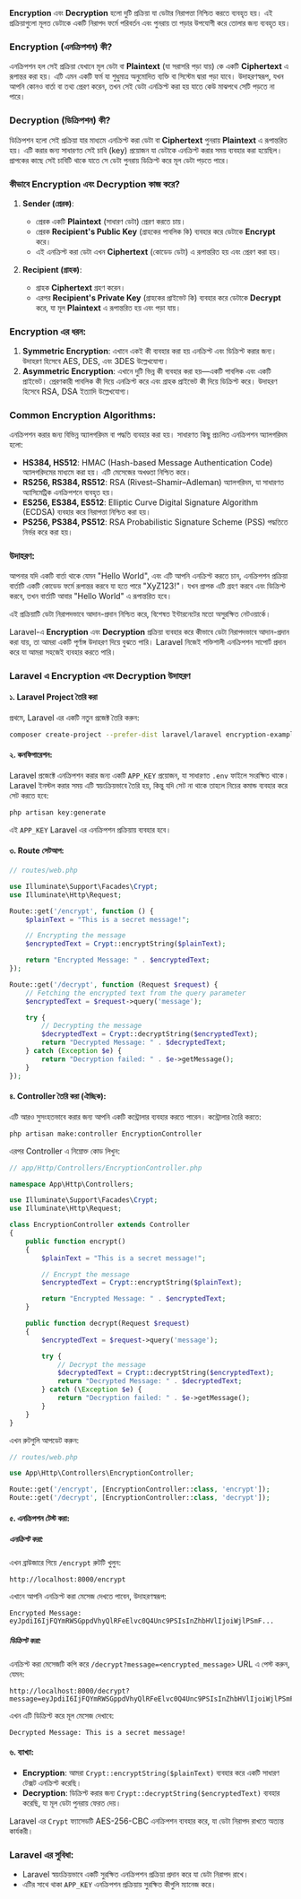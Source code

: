 **Encryption** এবং **Decryption** হলো দুটি প্রক্রিয়া যা ডেটার নিরাপত্তা নিশ্চিত করতে ব্যবহৃত হয়। এই প্রক্রিয়াগুলো মূলত ডেটাকে একটি নিরাপদ ফর্মে পরিবর্তন এবং পুনরায় তা পড়ার উপযোগী করে তোলার জন্য ব্যবহৃত হয়।

### Encryption (এনক্রিপশন) কী?

এনক্রিপশন হল সেই প্রক্রিয়া যেখানে মূল ডেটা বা **Plaintext** (যা সরাসরি পড়া যায়) কে একটি **Ciphertext** এ রূপান্তর করা হয়। এটি এমন একটি ফর্ম যা শুধুমাত্র অনুমোদিত ব্যক্তি বা সিস্টেম দ্বারা পড়া যাবে। উদাহরণস্বরূপ, যখন আপনি কোনও বার্তা বা তথ্য প্রেরণ করেন, তখন সেই ডেটা এনক্রিপ্ট করা হয় যাতে কেউ মাঝপথে সেটি পড়তে না পারে।

### Decryption (ডিক্রিপশন) কী?

ডিক্রিপশন হলো সেই প্রক্রিয়া যার মাধ্যমে এনক্রিপ্ট করা ডেটা বা **Ciphertext** পুনরায় **Plaintext** এ রূপান্তরিত হয়। এটি করার জন্য সাধারণত সেই চাবি (key) প্রয়োজন যা ডেটাকে এনক্রিপ্ট করার সময় ব্যবহার করা হয়েছিল। প্রাপকের কাছে সেই চাবিটি থাকে যাতে সে ডেটা পুনরায় ডিক্রিপ্ট করে মূল ডেটা পড়তে পারে।

### কীভাবে Encryption এবং Decryption কাজ করে?

1. **Sender (প্রেরক)**:

    - প্রেরক একটি **Plaintext** (সাধারণ ডেটা) প্রেরণ করতে চায়।
    - প্রেরক **Recipient's Public Key** (গ্রাহকের পাবলিক কি) ব্যবহার করে ডেটাকে **Encrypt** করে।
    - এই এনক্রিপ্ট করা ডেটা এখন **Ciphertext** (কোডেড ডেটা) এ রূপান্তরিত হয় এবং প্রেরণ করা হয়।

2. **Recipient (গ্রাহক)**:
    - গ্রাহক **Ciphertext** গ্রহণ করেন।
    - এরপর **Recipient's Private Key** (গ্রাহকের প্রাইভেট কি) ব্যবহার করে ডেটাকে **Decrypt** করে, যা মূল **Plaintext** এ রূপান্তরিত হয় এবং পড়া যায়।

### Encryption এর ধরন:

1. **Symmetric Encryption**: এখানে একই কী ব্যবহার করা হয় এনক্রিপ্ট এবং ডিক্রিপ্ট করার জন্য। উদাহরণ হিসেবে AES, DES, এবং 3DES উল্লেখযোগ্য।
2. **Asymmetric Encryption**: এখানে দুটি ভিন্ন কী ব্যবহার করা হয়—একটি পাবলিক এবং একটি প্রাইভেট। প্রেরণকারী পাবলিক কী দিয়ে এনক্রিপ্ট করে এবং গ্রাহক প্রাইভেট কী দিয়ে ডিক্রিপ্ট করে। উদাহরণ হিসেবে RSA, DSA ইত্যাদি উল্লেখযোগ্য।

### Common Encryption Algorithms:

এনক্রিপশন করার জন্য বিভিন্ন অ্যালগরিদম বা পদ্ধতি ব্যবহার করা হয়। সাধারণত কিছু প্রচলিত এনক্রিপশন অ্যালগরিদম হলো:

-   **HS384, HS512**: HMAC (Hash-based Message Authentication Code) অ্যালগরিদমের মাধ্যমে করা হয়। এটি মেসেজের অখণ্ডতা নিশ্চিত করে।
-   **RS256, RS384, RS512**: RSA (Rivest–Shamir–Adleman) অ্যালগরিদম, যা সাধারণত অ্যাসিমেট্রিক এনক্রিপশনে ব্যবহৃত হয়।
-   **ES256, ES384, ES512**: Elliptic Curve Digital Signature Algorithm (ECDSA) ব্যবহার করে নিরাপত্তা নিশ্চিত করা হয়।
-   **PS256, PS384, PS512**: RSA Probabilistic Signature Scheme (PSS) পদ্ধতিতে নির্ভর করে করা হয়।

### উদাহরণ:

আপনার যদি একটি বার্তা থাকে যেমন "Hello World", এবং এটি আপনি এনক্রিপ্ট করতে চান, এনক্রিপশন প্রক্রিয়া বার্তাটি একটি কোডেড ফর্মে রূপান্তর করবে যা হতে পারে "XyZ123!"। যখন প্রাপক এটি গ্রহণ করবে এবং ডিক্রিপ্ট করবে, তখন বার্তাটি আবার "Hello World" এ রূপান্তরিত হবে।

এই প্রক্রিয়াটি ডেটা নিরাপদভাবে আদান-প্রদান নিশ্চিত করে, বিশেষত ইন্টারনেটের মতো অসুরক্ষিত নেটওয়ার্কে।

Laravel-এ **Encryption** এবং **Decryption** প্রক্রিয়া ব্যবহার করে কীভাবে ডেটা নিরাপদভাবে আদান-প্রদান করা যায়, তা আমরা একটি পূর্ণাঙ্গ উদাহরণ দিয়ে বুঝতে পারি। Laravel নিজেই শক্তিশালী এনক্রিপশন সাপোর্ট প্রদান করে যা আমরা সহজেই ব্যবহার করতে পারি।

### Laravel এ Encryption এবং Decryption উদাহরণ

#### ১. Laravel Project তৈরি করা

প্রথমে, Laravel এর একটি নতুন প্রজেক্ট তৈরি করুন:

```bash
composer create-project --prefer-dist laravel/laravel encryption-example
```

#### ২. কনফিগারেশন:

Laravel প্রজেক্টে এনক্রিপশন করার জন্য একটি `APP_KEY` প্রয়োজন, যা সাধারণত `.env` ফাইলে সংরক্ষিত থাকে। Laravel ইনস্টল করার সময় এটি স্বয়ংক্রিয়ভাবে তৈরি হয়, কিন্তু যদি সেট না থাকে তাহলে নিচের কমান্ড ব্যবহার করে সেট করতে হবে:

```bash
php artisan key:generate
```

এই `APP_KEY` Laravel এর এনক্রিপশন প্রক্রিয়ায় ব্যবহার হবে।

#### ৩. Route সেটআপ:

```php
// routes/web.php

use Illuminate\Support\Facades\Crypt;
use Illuminate\Http\Request;

Route::get('/encrypt', function () {
    $plainText = "This is a secret message!";

    // Encrypting the message
    $encryptedText = Crypt::encryptString($plainText);

    return "Encrypted Message: " . $encryptedText;
});

Route::get('/decrypt', function (Request $request) {
    // Fetching the encrypted text from the query parameter
    $encryptedText = $request->query('message');

    try {
        // Decrypting the message
        $decryptedText = Crypt::decryptString($encryptedText);
        return "Decrypted Message: " . $decryptedText;
    } catch (Exception $e) {
        return "Decryption failed: " . $e->getMessage();
    }
});
```

#### ৪. Controller তৈরি করা (ঐচ্ছিক):

এটি আরও সুসংহতভাবে করার জন্য আপনি একটি কন্ট্রোলার ব্যবহার করতে পারেন। কন্ট্রোলার তৈরি করতে:

```bash
php artisan make:controller EncryptionController
```

এরপর Controller এ নিম্নোক্ত কোড লিখুন:

```php
// app/Http/Controllers/EncryptionController.php

namespace App\Http\Controllers;

use Illuminate\Support\Facades\Crypt;
use Illuminate\Http\Request;

class EncryptionController extends Controller
{
    public function encrypt()
    {
        $plainText = "This is a secret message!";

        // Encrypt the message
        $encryptedText = Crypt::encryptString($plainText);

        return "Encrypted Message: " . $encryptedText;
    }

    public function decrypt(Request $request)
    {
        $encryptedText = $request->query('message');

        try {
            // Decrypt the message
            $decryptedText = Crypt::decryptString($encryptedText);
            return "Decrypted Message: " . $decryptedText;
        } catch (\Exception $e) {
            return "Decryption failed: " . $e->getMessage();
        }
    }
}
```

এখন রুটগুলি আপডেট করুন:

```php
// routes/web.php

use App\Http\Controllers\EncryptionController;

Route::get('/encrypt', [EncryptionController::class, 'encrypt']);
Route::get('/decrypt', [EncryptionController::class, 'decrypt']);
```

#### ৫. এনক্রিপশন টেস্ট করা:

##### এনক্রিপ্ট করা:

এখন ব্রাউজারে গিয়ে `/encrypt` রুটটি খুলুন:

```
http://localhost:8000/encrypt
```

এখানে আপনি এনক্রিপ্ট করা মেসেজ দেখতে পাবেন, উদাহরণস্বরূপ:

```
Encrypted Message: eyJpdiI6IjFQYmRWSGppdVhyQlRFeElvc0Q4Unc9PSIsInZhbHVlIjoiWjlPSmF...
```

##### ডিক্রিপ্ট করা:

এনক্রিপ্ট করা মেসেজটি কপি করে `/decrypt?message=<encrypted_message>` URL এ পেস্ট করুন, যেমন:

```
http://localhost:8000/decrypt?message=eyJpdiI6IjFQYmRWSGppdVhyQlRFeElvc0Q4Unc9PSIsInZhbHVlIjoiWjlPSmF...
```

এখন এটি ডিক্রিপ্ট করে মূল মেসেজ দেখাবে:

```
Decrypted Message: This is a secret message!
```

#### ৬. ব্যাখ্যা:

-   **Encryption**: আমরা `Crypt::encryptString($plainText)` ব্যবহার করে একটি সাধারণ টেক্সট এনক্রিপ্ট করেছি।
-   **Decryption**: ডিক্রিপ্ট করার জন্য `Crypt::decryptString($encryptedText)` ব্যবহার করেছি, যা মূল ডেটা পুনরায় ফেরত দেয়।

Laravel এর `Crypt` ফ্যাসেডটি AES-256-CBC এনক্রিপশন ব্যবহার করে, যা ডেটা নিরাপদ রাখতে অত্যন্ত কার্যকরী।

### Laravel এর সুবিধা:

-   Laravel স্বয়ংক্রিয়ভাবে একটি সুরক্ষিত এনক্রিপশন প্রক্রিয়া প্রদান করে যা ডেটা নিরাপদ রাখে।
-   এটির সাথে থাকা `APP_KEY` এনক্রিপশন প্রক্রিয়ায় সুরক্ষিত কীগুলি ম্যানেজ করে।
